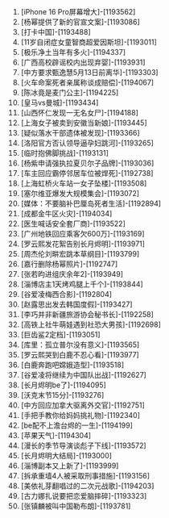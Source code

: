 
1. [iPhone 16 Pro屏幕增大]-[1193562]
1. [杨幂提供了新的官宣文案]-[1193086]
1. [打卡中国]-[1193488]
1. [11岁自闭症女童智商超爱因斯坦]-[1193011]
1. [极乐净土当年有多火]-[1194337]
1. [广西高校辟谣校内出现弃婴]-[1193931]
1. [中方要求甄逸慧5月13日前离华]-[1193303]
1. [火车命案死者亲属称谈成赔偿]-[1194067]
1. [陈冰竟是麦门公主]-[1194225]
1. [皇马vs曼城]-[1193434]
1. [山西怀仁发现一无名女尸]-[1194188]
1. [上海女子被卖到安徽当新娘]-[1193445]
1. [疑似落水干部遗体被发现]-[1193366]
1. [洛阳官方否认领导逼孕妇跳河]-[1193265]
1. [临时抱佛脚挑战]-[1193131]
1. [杨紫申请强执拉夏贝尔子品牌]-[1193036]
1. [车主回应霸停邻居车位被焊死]-[1192738]
1. [上海虹桥火车站一女子坠楼]-[1193508]
1. [塞尔维亚爆发大规模集会]-[1193072]
1. [媒体：不要脑补巴厘岛死者生活]-[1192894]
1. [成都金牛区火灾]-[1194034]
1. [医生喊话安全套厂商]-[1193522]
1. [广州地铁回应乘客欠600万]-[1193169]
1. [罗云熙发花絮告别长月烬明]-[1193971]
1. [周杰伦刘畊宏跳本草纲目]-[1193799]
1. [嘉行删除杨幂照片]-[1192747]
1. [张若昀进组庆余年2]-[1193949]
1. [淄博店主1天烤鸡腿上千个]-[1193844]
1. [谷爱凌梅西合影]-[1192804]
1. [赵露思出发去韩国度假]-[1193427]
1. [李巧并非新疆旅游协会秘书长]-[1192258]
1. [高铁上社牛萌娃遇到社恐大男孩]-[1192698]
1. [巨齿鲨2定档]-[1193051]
1. [库里：孤立普尔没有意义]-[1193565]
1. [罗云熙哭到白鹿不忍心看]-[1193977]
1. [白鹿奔跑吧嫦娥造型]-[1193518]
1. [谷爱凌将继续为中国队出战]-[1192627]
1. [长月烬明be了]-[1194095]
1. [沃克末节15分]-[1193276]
1. [中方回应加拿大驱离外交官]-[1192751]
1. [手把手教你给妈妈挑礼物]-[1192340]
1. [be配不上澹台烬的一生]-[1194199]
1. [苹果天气]-[1194304]
1. [漫长的季节导演谈彪子下线]-[1193572]
1. [长月烬明大结局]-[1193000]
1. [淄博副本又上新了]-[1193999]
1. [拆承重墙4人被采取刑事措施]-[1193156]
1. [美依礼芽翻唱过的二次元战歌]-[1194203]
1. [古力娜扎说要把恋爱脑摔碎]-[1193323]
1. [张镇麟被叫中国勒布朗]-[1193781]